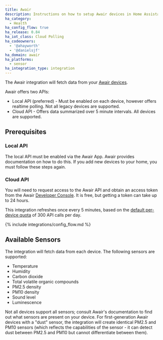 ```yaml
---
title: Awair
description: Instructions on how to setup Awair devices in Home Assistant.
ha_category:
  - Health
ha_config_flow: true
ha_release: 0.84
ha_iot_class: Cloud Polling
ha_codeowners:
  - '@ahayworth'
  - '@danielsjf'
ha_domain: awair
ha_platforms:
  - sensor
ha_integration_type: integration
---
```


The Awair integration will fetch data from your [Awair devices](https://getawair.com).

Awair offers two APIs:

* Local API (preferred) - Must be enabled on each device, however offers realtime polling. Not all legacy devices are supported.
* Cloud API - Offers data summarized over 5 minute intervals. All devices are supported.

## Prerequisites

### Local API

The local API must be enabled via the Awair App. Awair provides documentation on how to do this. If you add new devices to your home, you must follow these steps again.

### Cloud API

You will need to request access to the Awair API and obtain an access token from the Awair [Developer Console](https://developer.getawair.com/). It is free, but getting a token can take up to 24 hours.

This integration refreshes once every 5 minutes, based on the [default per-device quota](https://docs.developer.getawair.com/?version=latest#tiers--quotas) of 300 API calls per day.

{% include integrations/config_flow.md %}

## Available Sensors

The integration will fetch data from each device. The following sensors are supported:

* Temperature
* Humidity
* Carbon dioxide
* Total volatile organic compounds
* PM2.5 density
* PM10 density
* Sound level
* Luminescence

Not all devices support all sensors; consult Awair's documentation to find out what sensors are present on your device. For first-generation Awair devices with a "dust" sensor, the integration will create identical PM2.5 and PM10 sensors (which reflects the capabilities of the sensor - it can detect dust between PM2.5 and PM10 but cannot differentiate between them).

